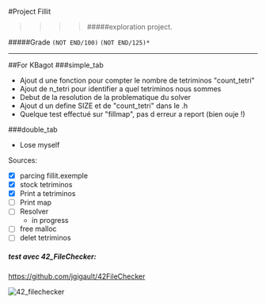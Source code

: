 #Project Fillit
>>>> #####exploration project.

#####Grade ``(NOT END/100)`` ``(NOT END/125)*``
--------  -----------------------

##For KBagot
###simple_tab
 * Ajout d une fonction pour compter le nombre de tetriminos "count_tetri"
 * Ajout de n_tetri pour identifier a quel tetriminos nous sommes
 * Debut de la resolution de la problematique du solver
 * Ajout d un define SIZE et de "count_tetri" dans le .h
 * Quelque test effectué sur "fillmap", pas d erreur a report (bien ouje !)

###double_tab
 * Lose myself

Sources:
- [X] parcing fillit.exemple
- [X] stock tetriminos
- [X] Print a tetriminos
- [ ] Print map
- [ ] Resolver
    * in progress
- [ ] free malloc
- [ ] delet tetriminos

##### test avec 42_FileChecker:
https://github.com/jgigault/42FileChecker

![42_filechecker]()
